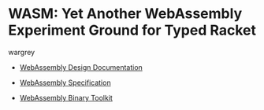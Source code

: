 # WASM: Yet Another WebAssembly Experiment Ground for Typed Racket

wargrey

* [WebAssembly Design
  Documentation](https://github.com/WebAssembly/design)

* [WebAssembly Specification](https://github.com/WebAssembly/spec)

* [WebAssembly Binary Toolkit](https://github.com/WebAssembly/wabt)
